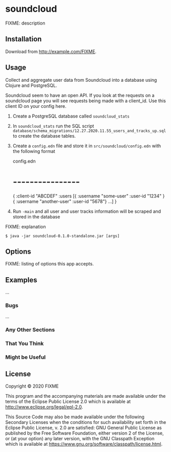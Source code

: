 # soundcloud

FIXME: description

## Installation

Download from http://example.com/FIXME.

## Usage

Collect and aggregate user data from Soundcloud into a database using Clojure and PostgreSQL.

Soundcloud seem to have an open API. If you look at the requests on a soundcloud page you will see requests being made with a client_id. Use this client ID on your config here.

1. Create a PostgreSQL database called `soundcloud_stats`
2. In `soundcloud_stats` run the SQL script `database/schema_migrations/12.27.2020.11.55_users_and_tracks_up.sql` to create the database tables.
3. Create a `config.edn` file and store it in `src/soundcloud/config.edn` with the following format
    
      config.edn 
      # ----------------
      {
          :client-id "ABCDEF"
          :users [{
                    :username "some-user"
                    :user-id "1234"
                   } {
                    :username "another-user"
                    :user-id "5678"}
                  ...]
	  }


2. Run `-main` and all user and user tracks information will be scraped and stored in the database

FIXME: explanation

    $ java -jar soundcloud-0.1.0-standalone.jar [args]

## Options

FIXME: listing of options this app accepts.

## Examples

...

### Bugs

...

### Any Other Sections
### That You Think
### Might be Useful

## License

Copyright © 2020 FIXME

This program and the accompanying materials are made available under the
terms of the Eclipse Public License 2.0 which is available at
http://www.eclipse.org/legal/epl-2.0.

This Source Code may also be made available under the following Secondary
Licenses when the conditions for such availability set forth in the Eclipse
Public License, v. 2.0 are satisfied: GNU General Public License as published by
the Free Software Foundation, either version 2 of the License, or (at your
option) any later version, with the GNU Classpath Exception which is available
at https://www.gnu.org/software/classpath/license.html.
